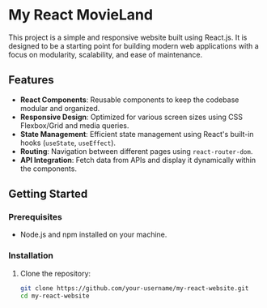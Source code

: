 # My React MovieLand

This project is a simple and responsive website built using React.js. It is designed to be a starting point for building modern web applications with a focus on modularity, scalability, and ease of maintenance.

## Features

- **React Components**: Reusable components to keep the codebase modular and organized.
- **Responsive Design**: Optimized for various screen sizes using CSS Flexbox/Grid and media queries.
- **State Management**: Efficient state management using React's built-in hooks (`useState`, `useEffect`).
- **Routing**: Navigation between different pages using `react-router-dom`.
- **API Integration**: Fetch data from APIs and display it dynamically within the components.

## Getting Started

### Prerequisites

- Node.js and npm installed on your machine.

### Installation

1. Clone the repository:

   ```bash
   git clone https://github.com/your-username/my-react-website.git
   cd my-react-website
